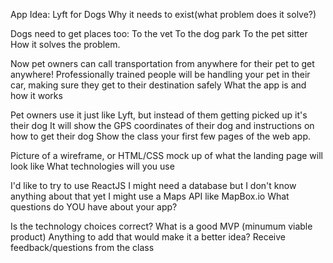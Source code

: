 App Idea: Lyft for Dogs
Why it needs to exist(what problem does it solve?)

Dogs need to get places too:
To the vet
To the dog park
To the pet sitter
How it solves the problem.

Now pet owners can call transportation from anywhere for their pet to get anywhere!
Professionally trained people will be handling your pet in their car, making sure they get to their destination safely
What the app is and how it works

Pet owners use it just like Lyft, but instead of them getting picked up it's their dog
It will show the GPS coordinates of their dog and instructions on how to get their dog
Show the class your first few pages of the web app.

Picture of a wireframe, or HTML/CSS mock up of what the landing page will look like
What technologies will you use

I'd like to try to use ReactJS
I might need a database but I don't know anything about that yet
I might use a Maps API like MapBox.io
What questions do YOU have about your app?

Is the technology choices correct?
What is a good MVP (minumum viable product)
Anything to add that would make it a better idea?
Receive feedback/questions from the class